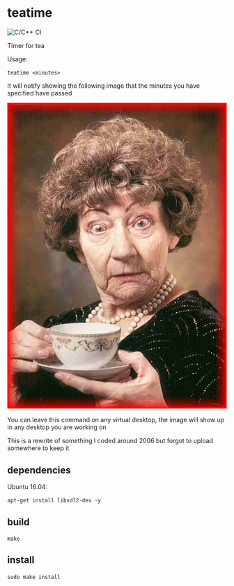 # teatime
![C/C++ CI](https://github.com/jordiprats/teatime/workflows/C/C++%20CI/badge.svg?branch=master)

Timer for tea

Usage:

```
teatime <minutes>
```

It will notify showing the following image that the minutes you have specified have passed

![tea time](https://raw.githubusercontent.com/jordiprats/teatime/master/alarm.bmp "It's tea time!")

You can leave this command on any virtual desktop, the image will show up in any desktop you are working on

This is a rewrite of something I coded around 2006 but forgot to upload somewhere to keep it

## dependencies

Ubuntu 16.04: 

```
apt-get install libsdl2-dev -y
```

## build

```
make
```

## install

```
sudo make install
```
